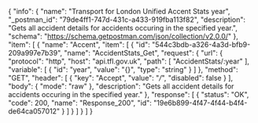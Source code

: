 {
  "info": {
    "name": "Transport for London Unified Accent Stats year",
    "_postman_id": "79de4ff1-747d-431c-a433-919fba113f82",
    "description": "Gets all accident details for accidents occuring in the specified year.",
    "schema": "https://schema.getpostman.com/json/collection/v2.0.0/"
  },
  "item": [
    {
      "name": "Accent",
      "item": [
        {
          "id": "544c3bdb-a326-4a3d-bfb9-209a997e7b39",
          "name": "AccidentStats_Get",
          "request": {
            "url": {
              "protocol": "http",
              "host": "api.tfl.gov.uk",
              "path": [
                "AccidentStats/:year"
              ],
              "variable": [
                {
                  "id": "year",
                  "value": "{}",
                  "type": "string"
                }
              ]
            },
            "method": "GET",
            "header": [
              {
                "key": "Accept",
                "value": "*/*",
                "disabled": false
              }
            ],
            "body": {
              "mode": "raw"
            },
            "description": "Gets all accident details for accidents occuring in the specified year."
          },
          "response": [
            {
              "status": "OK",
              "code": 200,
              "name": "Response_200",
              "id": "19e6b899-4f47-4f44-b4f4-de64ca057012"
            }
          ]
        }
      ]
    }
  ]
}